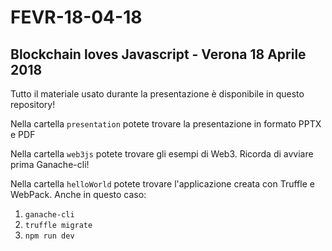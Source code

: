 # FEVR-18-04-18
## Blockchain loves Javascript - Verona 18 Aprile 2018
Tutto il materiale usato durante la presentazione è disponibile in questo repository!

Nella cartella ``presentation`` potete trovare la presentazione in formato PPTX e PDF

Nella cartella ``web3js`` potete trovare gli esempi di Web3. Ricorda di avviare prima Ganache-cli!

Nella cartella ``helloWorld`` potete trovare l'applicazione creata con Truffle e WebPack. Anche in questo caso:
1. ``ganache-cli``
1. ``truffle migrate``
1. ``npm run dev``
